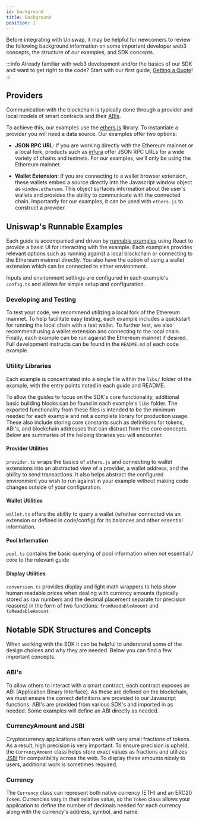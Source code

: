```yaml
---
id: background
title: Background
position: 1
---
```


Before integrating with Uniswap, it may be helpful for newcomers to review the following background information on some important developer web3 concepts, the structure of our examples, and SDK concepts.

:::info
Already familiar with web3 development and/or the basics of our SDK and want to get right to the code? Start with our first guide, [Getting a Quote](./trading/01-quoting.md)!
:::

## Providers

Communication with the blockchain is typically done through a provider and local models of smart contracts and their [ABIs](./01-background.md#abis).

To achieve this, our examples use the [ethers.js](https://docs.ethers.io/v5/) library. To instantiate a provider you will need a data source. Our examples offer two options:

- **JSON RPC URL**: If you are working directly with the Ethereum mainnet or a local fork, products such as [infura](https://infura.io/) offer JSON RPC URLs for a wide variety of chains and testnets. For our examples, we'll only be using the Ethereum mainnet.

- **Wallet Extension**: If you are connecting to a wallet browser extension, these wallets embed a source directly into the Javascript window object as `window.ethereum`. This object surfaces information about the user's wallets and provides the ability to communicate with the connected chain. Importantly for our examples, it can be used with `ethers.js` to construct a provider.

## Uniswap's Runnable Examples

Each guide is accompanied and driven by [runnable examples](https://github.com/Uniswap/examples/tree/main/v3-sdk) using React to provide a basic UI for interacting with the example. Each examples provides relevant options such as running against a local blockchain or connecting to the Ethereum mainnet directly. You also have the option of using a wallet extension which can be connected to either environment.

Inputs and environment settings are configured in each example's `config.ts` and allows for simple setup and configuration.

### Developing and Testing

To test your code, we recommend utilizing a local fork of the Ethereum mainnet. To help facilitate easy testing, each example includes a quickstart for running the local chain with a test wallet. To further test, we also recommend using a wallet extension and connecting to the local chain. Finally, each example can be run against the Ethereum mainnet if desired. Full development instructs can be found in the `README.md` of each code example.

### Utility Libraries

Each example is concentrated into a single file within the `libs/` folder of the example, with the entry points noted in each guide and README.

To allow the guides to focus on the SDK's core functionality, additional basic building blocks can be found in each example's `libs` folder. The exported functionality from these files is intended to be the minimum needed for each example and not a complete library for production usage. These also include storing core constants such as definitions for tokens, ABI's, and blockchain addresses that can distract from the core concepts. Below are summaries of the helping libraries you will encounter.

#### Provider Utilities

`provider.ts` wraps the basics of `ethers.js` and connecting to wallet extensions into an abstracted view of a provider, a wallet address, and the ability to send transactions. It also helps abstract the configured environment you wish to run against in your example without making code changes outside of your configuration.

#### Wallet Utilities

`wallet.ts` offers the ability to query a wallet (whether connected via an extension or defined in code/config) for its balances and other essential information.

#### Pool Information

`pool.ts` contains the basic querying of pool information when not essential / core to the relevant guide

#### Display Utilities

`conversion.ts` provides display and light math wrappers to help show human readable prices when dealing with currency amounts (typically stored as raw numbers and the decimal placement separate for precision reasons) in the form of two functions: `fromReadableAmount` and `toReadableAmount`

## Notable SDK Structures and Concepts

When working with the SDK it can be helpful to understand some of the design choices and why they are needed. Below you can find a few important concepts.

### ABI's

To allow others to interact with a smart contract, each contract exposes an ABI (Application Binary Interface). As these are defined on the blockchain, we must ensure the correct definitions are provided to our Javascript functions. ABI's are provided from various SDK's and imported in as needed. Some examples will define an ABI directly as needed.

### CurrencyAmount and JSBI

Cryptocurrency applications often work with very small fractions of tokens. As a result, high precision is very important. To ensure precision is upheld, the `CurrencyAmount` class helps store exact values as fractions and utilizes [JSBI](https://github.com/GoogleChromeLabs/jsbi) for compatibility across the web. To display these amounts nicely to users, additional work is sometimes required.

### Currency

The `Currency` class can represent both native currency (ETH) and an ERC20 `Token`. Currencies vary in their relative value, so the `Token` class allows your application to define the number of decimals needed for each currency along with the currency's address, symbol, and name.
